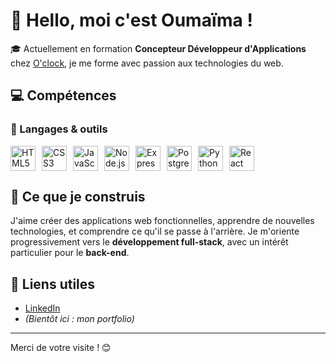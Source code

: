 # 👋 Hello, moi c'est Oumaïma !

🎓 Actuellement en formation **Concepteur Développeur d'Applications** chez [O'clock](https://oclock.io/), je me forme avec passion aux technologies du web.

## 💻 Compétences

### 🧰 Langages & outils

<div style="display: flex; gap: 10px;">
  <img src="https://cdn.jsdelivr.net/gh/devicons/devicon/icons/html5/html5-original.svg" width="40" title="HTML5" />
  <img src="https://cdn.jsdelivr.net/gh/devicons/devicon/icons/css3/css3-original.svg" width="40" title="CSS3" />
  <img src="https://cdn.jsdelivr.net/gh/devicons/devicon/icons/javascript/javascript-original.svg" width="40" title="JavaScript" />
  <img src="https://cdn.jsdelivr.net/gh/devicons/devicon/icons/nodejs/nodejs-original.svg" width="40" title="Node.js" />
  <img src="https://cdn.jsdelivr.net/gh/devicons/devicon/icons/express/express-original.svg" width="40" title="Express" />
  <img src="https://cdn.jsdelivr.net/gh/devicons/devicon/icons/postgresql/postgresql-original.svg" width="40" title="PostgreSQL" />
  <img src="https://cdn.jsdelivr.net/gh/devicons/devicon/icons/python/python-original.svg" width="40" title="Python (en cours)" />
  <img src="https://cdn.jsdelivr.net/gh/devicons/devicon/icons/react/react-original.svg" width="40" title="React (en cours)" />
</div>

## 🚀 Ce que je construis

J'aime créer des applications web fonctionnelles, apprendre de nouvelles technologies, et comprendre ce qu'il se passe à l'arrière. Je m'oriente progressivement vers le **développement full-stack**, avec un intérêt particulier pour le **back-end**.

## 🔗 Liens utiles

- [LinkedIn](https://www.linkedin.com/in/ouma%C3%AFma-afakkir/)
- *(Bientôt ici : mon portfolio)*

---

Merci de votre visite ! 😊
